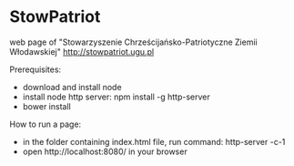 # StowPatriot
web page of "Stowarzyszenie Chrześcijańsko-Patriotyczne Ziemii Włodawskiej"
http://stowpatriot.ugu.pl

Prerequisites:
* download and install node
* install node http server: npm install -g http-server
* bower install

How to run a page:
* in the folder containing index.html file, run command: http-server -c-1
* open http://localhost:8080/ in your browser
